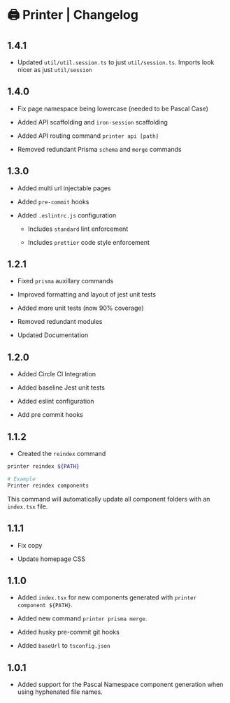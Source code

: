 # 🖨️ Printer | Changelog

## 1.4.1

- Updated `util/util.session.ts` to just `util/session.ts`. Imports look nicer as just `util/session`

## 1.4.0

- Fix page namespace being lowercase (needed to be Pascal Case)

- Added API scaffolding and `iron-session` scaffolding

- Added API routing command `printer api [path]`

- Removed redundant Prisma `schema` and `merge` commands

## 1.3.0

- Added multi url injectable pages

- Added `pre-commit` hooks

- Added `.eslintrc.js` configuration

  - Includes `standard` lint enforcement

  - Includes `prettier` code style enforcement

## 1.2.1

- Fixed `prisma` auxillary commands

- Improved formatting and layout of jest unit tests

- Added more unit tests (now 90% coverage)

- Removed redundant modules

- Updated Documentation

## 1.2.0

- Added Circle CI Integration

- Added baseline Jest unit tests

- Added eslint configuration

- Add pre commit hooks

## 1.1.2

- Created the `reindex` command

```bash
printer reindex ${PATH}

# Example
Printer reindex components
```

This command will automatically update all component folders with an `index.tsx` file.

## 1.1.1

- Fix copy

- Update homepage CSS

## 1.1.0

- Added `index.tsx` for new components generated with `printer component ${PATH}`.

- Added new command `printer prisma merge`.

- Added husky pre-commit git hooks

- Added `baseUrl` to `tsconfig.json`

## 1.0.1

- Added support for the Pascal Namespace component generation when using hyphenated file names.
